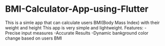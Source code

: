 # BMI-Calculator-App-using-Flutter
This is a simle app that can calculate users BMI(Body Mass Index) with their weight and height 
This app is very simple and lightweight.
Features:
-Precise input measures 
-Accurate Results
-Dynamic bankground color change based on users BMI
